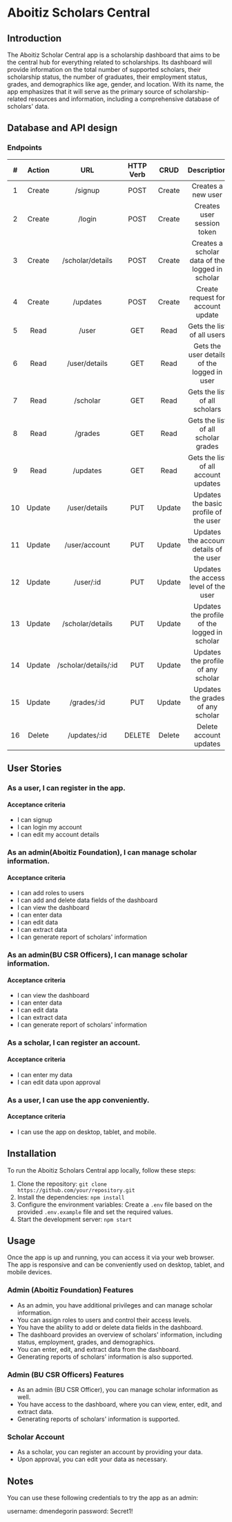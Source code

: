 # Aboitiz Scholars Central

## Introduction

The Aboitiz Scholar Central app is a scholarship dashboard that aims to be the central hub for everything related to scholarships.
Its dashboard will provide information on the total number of supported scholars, their scholarship status, the number of graduates, their employment status, grades, and demographics like age, gender, and location.
With its name, the app emphasizes that it will serve as the primary source of scholarship-related resources and information, including a comprehensive database of scholars' data.

## Database and API design

### Endpoints

|  #  | Action |         URL          | HTTP Verb |  CRUD  |                   Description                   |
| :-: | :----: | :------------------: | :-------: | :----: | :---------------------------------------------: |
|  1  | Create |       /signup        |   POST    | Create |               Creates a new user                |
|  2  | Create |        /login        |   POST    | Create |           Creates user session token            |
|  3  | Create |   /scholar/details   |   POST    | Create | Creates a scholar data of the logged in scholar |
|  4  | Create |       /updates       |   POST    | Create |        Create request for account update        |
|  5  |  Read  |        /user         |    GET    |  Read  |           Gets the list of all users            |
|  6  |  Read  |    /user/details     |    GET    |  Read  |   Gets the user details of the logged in user   |
|  7  |  Read  |       /scholar       |    GET    |  Read  |          Gets the list of all scholars          |
|  8  |  Read  |       /grades        |    GET    |  Read  |       Gets the list of all scholar grades       |
|  9  |  Read  |       /updates       |    GET    |  Read  |      Gets the list of all account updates       |
| 10  | Update |    /user/details     |    PUT    | Update |      Updates the basic profile of the user      |
| 11  | Update |    /user/account     |    PUT    | Update |     Updates the account details of the user     |
| 12  | Update |      /user/:id       |    PUT    | Update |      Updates the access level of the user       |
| 13  | Update |   /scholar/details   |    PUT    | Update |  Updates the profile of the logged in scholar   |
| 14  | Update | /scholar/details/:id |    PUT    | Update |       Updates the profile of any scholar        |
| 15  | Update |     /grades/:id      |    PUT    | Update |        Updates the grades of any scholar        |
| 16  | Delete |     /updates/:id     |  DELETE   | Delete |             Delete account updates              |

## User Stories

### As a user, I can register in the app.

#### Acceptance criteria

- I can signup
- I can login my account
- I can edit my account details

### As an admin(Aboitiz Foundation), I can manage scholar information.

#### Acceptance criteria

- I can add roles to users
- I can add and delete data fields of the dashboard
- I can view the dashboard
- I can enter data
- I can edit data
- I can extract data
- I can generate report of scholars' information

### As an admin(BU CSR Officers), I can manage scholar information.

#### Acceptance criteria

- I can view the dashboard
- I can enter data
- I can edit data
- I can extract data
- I can generate report of scholars' information

### As a scholar, I can register an account.

#### Acceptance criteria

- I can enter my data
- I can edit data upon approval

### As a user, I can use the app conveniently.

#### Acceptance criteria

- I can use the app on desktop, tablet, and mobile.

## Installation

To run the Aboitiz Scholars Central app locally, follow these steps:

1. Clone the repository: `git clone https://github.com/your/repository.git`
2. Install the dependencies: `npm install`
3. Configure the environment variables: Create a `.env` file based on the provided `.env.example` file and set the required values.
4. Start the development server: `npm start`

## Usage

Once the app is up and running, you can access it via your web browser. The app is responsive and can be conveniently used on desktop, tablet, and mobile devices.

### Admin (Aboitiz Foundation) Features

- As an admin, you have additional privileges and can manage scholar information.
- You can assign roles to users and control their access levels.
- You have the ability to add or delete data fields in the dashboard.
- The dashboard provides an overview of scholars' information, including status, employment, grades, and demographics.
- You can enter, edit, and extract data from the dashboard.
- Generating reports of scholars' information is also supported.

### Admin (BU CSR Officers) Features

- As an admin (BU CSR Officer), you can manage scholar information as well.
- You have access to the dashboard, where you can view, enter, edit, and extract data.
- Generating reports of scholars' information is supported.

### Scholar Account

- As a scholar, you can register an account by providing your data.
- Upon approval, you can edit your data as necessary.

## Notes

You can use these following credentials to try the app as an admin:

username: dmendegorin
password: Secret1!
